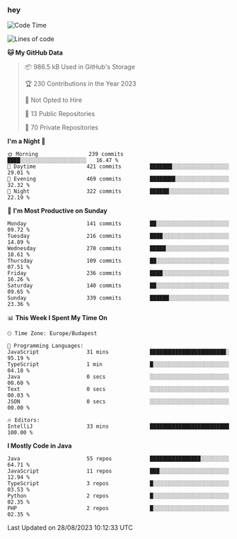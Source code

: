 ### hey

<!--START_SECTION:waka-->
![Code Time](http://img.shields.io/badge/Code%20Time-955%20hrs%2015%20mins-blue)

![Lines of code](https://img.shields.io/badge/From%20Hello%20World%20I%27ve%20Written-1.0%20million%20lines%20of%20code-blue)

**🐱 My GitHub Data** 

> 📦 986.5 kB Used in GitHub's Storage 
 > 
> 🏆 230 Contributions in the Year 2023
 > 
> 🚫 Not Opted to Hire
 > 
> 📜 13 Public Repositories 
 > 
> 🔑 70 Private Repositories 
 > 
**I'm a Night 🦉** 

```text
🌞 Morning                239 commits         ████░░░░░░░░░░░░░░░░░░░░░   16.47 % 
🌆 Daytime                421 commits         ███████░░░░░░░░░░░░░░░░░░   29.01 % 
🌃 Evening                469 commits         ████████░░░░░░░░░░░░░░░░░   32.32 % 
🌙 Night                  322 commits         ██████░░░░░░░░░░░░░░░░░░░   22.19 % 
```
📅 **I'm Most Productive on Sunday** 

```text
Monday                   141 commits         ██░░░░░░░░░░░░░░░░░░░░░░░   09.72 % 
Tuesday                  216 commits         ████░░░░░░░░░░░░░░░░░░░░░   14.89 % 
Wednesday                270 commits         █████░░░░░░░░░░░░░░░░░░░░   18.61 % 
Thursday                 109 commits         ██░░░░░░░░░░░░░░░░░░░░░░░   07.51 % 
Friday                   236 commits         ████░░░░░░░░░░░░░░░░░░░░░   16.26 % 
Saturday                 140 commits         ██░░░░░░░░░░░░░░░░░░░░░░░   09.65 % 
Sunday                   339 commits         ██████░░░░░░░░░░░░░░░░░░░   23.36 % 
```


📊 **This Week I Spent My Time On** 

```text
🕑︎ Time Zone: Europe/Budapest

💬 Programming Languages: 
JavaScript               31 mins             ████████████████████████░   95.19 % 
TypeScript               1 min               █░░░░░░░░░░░░░░░░░░░░░░░░   04.18 % 
Java                     0 secs              ░░░░░░░░░░░░░░░░░░░░░░░░░   00.60 % 
Text                     0 secs              ░░░░░░░░░░░░░░░░░░░░░░░░░   00.03 % 
JSON                     0 secs              ░░░░░░░░░░░░░░░░░░░░░░░░░   00.00 % 

🔥 Editors: 
IntelliJ                 33 mins             █████████████████████████   100.00 % 
```

**I Mostly Code in Java** 

```text
Java                     55 repos            ████████████████░░░░░░░░░   64.71 % 
JavaScript               11 repos            ███░░░░░░░░░░░░░░░░░░░░░░   12.94 % 
TypeScript               3 repos             █░░░░░░░░░░░░░░░░░░░░░░░░   03.53 % 
Python                   2 repos             █░░░░░░░░░░░░░░░░░░░░░░░░   02.35 % 
PHP                      2 repos             █░░░░░░░░░░░░░░░░░░░░░░░░   02.35 % 
```




 Last Updated on 28/08/2023 10:12:33 UTC
<!--END_SECTION:waka-->
